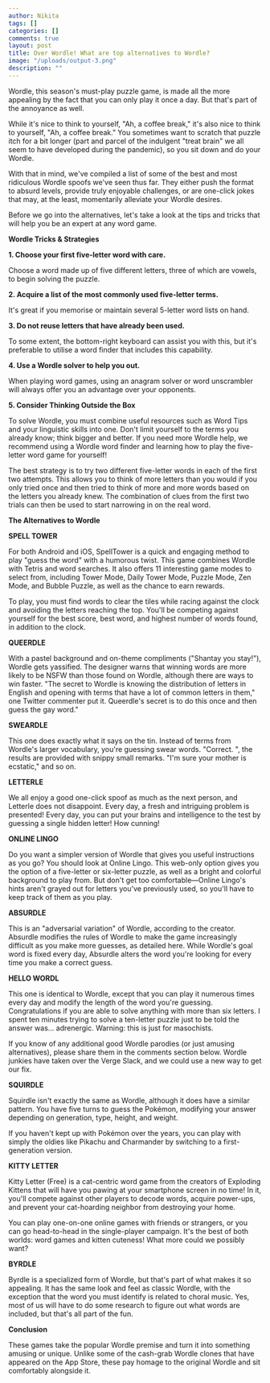 ```yaml
---
author: Nikita
tags: []
categories: []
comments: true
layout: post
title: Over Wordle! What are top alternatives to Wordle?
image: "/uploads/output-3.png"
description: ""
---
```

Wordle, this season's must-play puzzle game, is made all the more appealing by the fact that you can only play it once a day. But that's part of the annoyance as well.

While it's nice to think to yourself, "Ah, a coffee break," it's also nice to think to yourself, "Ah, a coffee break." You sometimes want to scratch that puzzle itch for a bit longer (part and parcel of the indulgent "treat brain" we all seem to have developed during the pandemic), so you sit down and do your Wordle.

With that in mind, we've compiled a list of some of the best and most ridiculous Wordle spoofs we've seen thus far. They either push the format to absurd levels, provide truly enjoyable challenges, or are one-click jokes that may, at the least, momentarily alleviate your Wordle desires.

Before we go into the alternatives, let's take a look at the tips and tricks that will help you be an expert at any word game.

**Wordle Tricks & Strategies**

**1. Choose your first five-letter word with care.**

Choose a word made up of five different letters, three of which are vowels, to begin solving the puzzle.

**2. Acquire a list of the most commonly used five-letter terms.**

It's great if you memorise or maintain several 5-letter word lists on hand.

**3. Do not reuse letters that have already been used.**

To some extent, the bottom-right keyboard can assist you with this, but it's preferable to utilise a word finder that includes this capability.

**4. Use a Wordle solver to help you out.**

When playing word games, using an anagram solver or word unscrambler will always offer you an advantage over your opponents.

**5. Consider Thinking Outside the Box**

To solve Wordle, you must combine useful resources such as Word Tips and your linguistic skills into one. Don't limit yourself to the terms you already know; think bigger and better. If you need more Wordle help, we recommend using a Wordle word finder and learning how to play the five-letter word game for yourself!

The best strategy is to try two different five-letter words in each of the first two attempts. This allows you to think of more letters than you would if you only tried once and then tried to think of more and more words based on the letters you already knew. The combination of clues from the first two trials can then be used to start narrowing in on the real word.

**The Alternatives to Wordle**

**SPELL TOWER**

For both Android and iOS, SpellTower is a quick and engaging method to play "guess the word" with a humorous twist. This game combines Wordle with Tetris and word searches. It also offers 11 interesting game modes to select from, including Tower Mode, Daily Tower Mode, Puzzle Mode, Zen Mode, and Bubble Puzzle, as well as the chance to earn rewards.

To play, you must find words to clear the tiles while racing against the clock and avoiding the letters reaching the top. You'll be competing against yourself for the best score, best word, and highest number of words found, in addition to the clock.

**QUEERDLE**

With a pastel background and on-theme compliments ("Shantay you stay!"), Wordle gets yassified. The designer warns that winning words are more likely to be NSFW than those found on Wordle, although there are ways to win faster. "The secret to Wordle is knowing the distribution of letters in English and opening with terms that have a lot of common letters in them," one Twitter commenter put it. Queerdle's secret is to do this once and then guess the gay word."

**SWEARDLE**

This one does exactly what it says on the tin. Instead of terms from Wordle's larger vocabulary, you're guessing swear words. "Correct. ", the results are provided with snippy small remarks. "I'm sure your mother is ecstatic," and so on.

**LETTERLE**

We all enjoy a good one-click spoof as much as the next person, and Letterle does not disappoint. Every day, a fresh and intriguing problem is presented! Every day, you can put your brains and intelligence to the test by guessing a single hidden letter! How cunning!

**ONLINE LINGO**

Do you want a simpler version of Wordle that gives you useful instructions as you go? You should look at Online Lingo. This web-only option gives you the option of a five-letter or six-letter puzzle, as well as a bright and colorful background to play from. But don't get too comfortable—Online Lingo's hints aren't grayed out for letters you've previously used, so you'll have to keep track of them as you play.

**ABSURDLE**

This is an "adversarial variation" of Wordle, according to the creator. Absurdle modifies the rules of Wordle to make the game increasingly difficult as you make more guesses, as detailed here. While Wordle's goal word is fixed every day, Absurdle alters the word you're looking for every time you make a correct guess.

**HELLO WORDL**

This one is identical to Wordle, except that you can play it numerous times every day and modify the length of the word you're guessing. Congratulations if you are able to solve anything with more than six letters. I spent ten minutes trying to solve a ten-letter puzzle just to be told the answer was... adrenergic. Warning: this is just for masochists.

If you know of any additional good Wordle parodies (or just amusing alternatives), please share them in the comments section below. Wordle junkies have taken over the Verge Slack, and we could use a new way to get our fix.

**SQUIRDLE**

Squirdle isn't exactly the same as Wordle, although it does have a similar pattern. You have five turns to guess the Pokémon, modifying your answer depending on generation, type, height, and weight.

If you haven't kept up with Pokémon over the years, you can play with simply the oldies like Pikachu and Charmander by switching to a first-generation version.

**KITTY LETTER**

Kitty Letter (Free) is a cat-centric word game from the creators of Exploding Kittens that will have you pawing at your smartphone screen in no time! In it, you'll compete against other players to decode words, acquire power-ups, and prevent your cat-hoarding neighbor from destroying your home.

You can play one-on-one online games with friends or strangers, or you can go head-to-head in the single-player campaign. It's the best of both worlds: word games and kitten cuteness! What more could we possibly want?

**BYRDLE**

Byrdle is a specialized form of Wordle, but that's part of what makes it so appealing. It has the same look and feel as classic Wordle, with the exception that the word you must identify is related to choral music. Yes, most of us will have to do some research to figure out what words are included, but that's all part of the fun.

**Conclusion**

These games take the popular Wordle premise and turn it into something amusing or unique. Unlike some of the cash-grab Wordle clones that have appeared on the App Store, these pay homage to the original Wordle and sit comfortably alongside it.